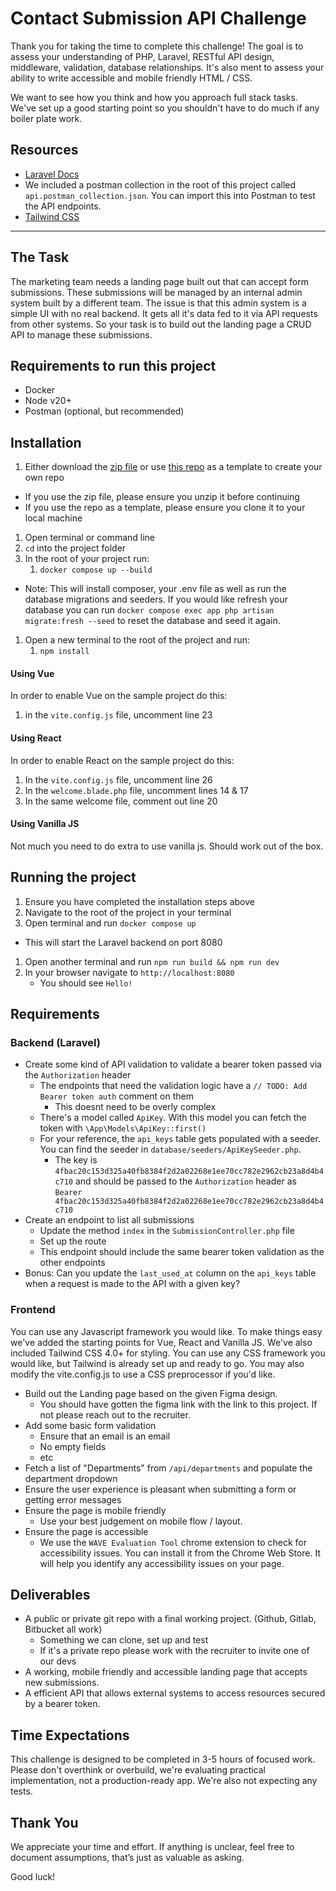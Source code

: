# Contact Submission API Challenge

Thank you for taking the time to complete this challenge! The goal is to assess your understanding of PHP, Laravel, RESTful API design, middleware, validation, database relationships. It's also ment to assess your ability to write accessible and mobile friendly HTML / CSS.

We want to see how you think and how you approach full stack tasks. We've set up a good starting point so you shouldn't have to do much if any boiler plate work.

## Resources
- [Laravel Docs](https://laravel.com/docs)
- We included a postman collection in the root of this project called `api.postman_collection.json`. You can import this into Postman to test the API endpoints.
- [Tailwind CSS](https://tailwindcss.com/docs)

---

## The Task
The marketing team needs a landing page built out that can accept form submissions. These submissions will be managed by an internal admin system built by a different team. The issue is that this admin system is a simple UI with no real backend. It gets all it's data fed to it via API requests from other systems. So your task is to build out the landing page a CRUD API to manage these submissions.

## Requirements to run this project
- Docker
- Node v20+
- Postman (optional, but recommended)

## Installation
1) Either download the [zip file](https://github.com/InfusionWeb/full-stack-interview-take-home/archive/refs/heads/master.zip) or use [this repo](https://github.com/InfusionWeb/full-stack-interview-take-home/tree/master) as a template to create your own repo
  - If you use the zip file, please ensure you unzip it before continuing
  - If you use the repo as a template, please ensure you clone it to your local machine
1) Open terminal or command line
1) `cd` into the project folder
1) In the root of your project run:
	1) `docker compose up --build`
  - Note: This will install composer, your .env file as well as run the database migrations and seeders. If you would like refresh your database you can run `docker compose exec app php artisan migrate:fresh --seed` to reset the database and seed it again.
1) Open a new terminal to the root of the project and run:
	1) `npm install`

#### Using Vue
In order to enable Vue on the sample project do this:
1) in the `vite.config.js` file, uncomment line 23

#### Using React
In order to enable React on the sample project do this:
1) In the `vite.config.js` file, uncomment line 26
1) In the `welcome.blade.php` file, uncomment lines 14 & 17
1) In the same welcome file, comment out line 20

#### Using Vanilla JS
Not much you need to do extra to use vanilla js. Should work out of the box.

## Running the project
1) Ensure you have completed the installation steps above
1) Navigate to the root of the project in your terminal
1) Open terminal and run `docker compose up`
  - This will start the Laravel backend on port 8080
1) Open another terminal and run `npm run build && npm run dev`
1) In your browser navigate to `http://localhost:8080`
	- You should see `Hello!`

## Requirements

### Backend (Laravel)
- Create some kind of API validation to validate a bearer token passed via the `Authorization` header
  - The endpoints that need the validation logic have a `// TODO: Add Bearer token auth` comment on them
      - This doesnt need to be overly complex
  - There's a model called `ApiKey`. With this model you can fetch the token with `\App\Models\ApiKey::first()`
  - For your reference, the `api_keys` table gets populated with a seeder. You can find the seeder in `database/seeders/ApiKeySeeder.php`.
    - The key is `4fbac20c153d325a40fb8384f2d2a02268e1ee70cc782e2962cb23a8d4b4c710` and should be passed to the `Authorization` header as `Bearer 4fbac20c153d325a40fb8384f2d2a02268e1ee70cc782e2962cb23a8d4b4c710`
- Create an endpoint to list all submissions
  - Update the method `index` in the `SubmissionController.php` file
  - Set up the route
  - This endpoint should include the same bearer token validation as the other endpoints
- Bonus: Can you update the `last_used_at` column on the `api_keys` table when a request is made to the API with a given key?

### Frontend
You can use any Javascript framework you would like. To make things easy we've added the starting points for Vue, React and Vanilla JS. We've also included Tailwind CSS 4.0+ for styling. You can use any CSS framework you would like, but Tailwind is already set up and ready to go. You may also modify the vite.config.js to use a CSS preprocessor if you'd like.
- Build out the Landing page based on the given Figma design.
	- You should have gotten the figma link with the link to this project. If not please reach out to the recruiter.
- Add some basic form validation
	- Ensure that an email is an email
	- No empty fields
	- etc
- Fetch a list of "Departments" from `/api/departments` and populate the department dropdown
- Ensure the user experience is pleasant when submitting a form or getting error messages
- Ensure the page is mobile friendly
  - Use your best judgement on mobile flow / layout.
- Ensure the page is accessible
  - We use the `WAVE Evaluation Tool` chrome extension to check for accessibility issues. You can install it from the Chrome Web Store. It will help you identify any accessibility issues on your page.

## Deliverables
- A public or private git repo with a final working project. (Github, Gitlab, Bitbucket all work)
	- Something we can clone, set up and test
	- If it's a private repo please work with the recruiter to invite one of our devs
- A working, mobile friendly and accessible landing page that accepts new submissions.
- A efficient API that allows external systems to access resources secured by a bearer token.

## Time Expectations
This challenge is designed to be completed in 3-5 hours of focused work. Please don't overthink or overbuild, we're evaluating practical implementation, not a production-ready app. We're also not expecting any tests.

## Thank You
We appreciate your time and effort. If anything is unclear, feel free to document assumptions, that’s just as valuable as asking.

Good luck!
